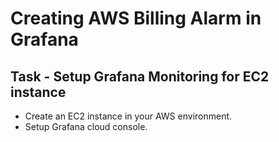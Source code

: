 # Creating AWS Billing Alarm in Grafana

## Task - Setup Grafana Monitoring for EC2 instance
   - Create an EC2 instance in your AWS environment.
   - Setup Grafana cloud console. 
